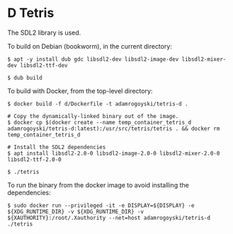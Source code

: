 # D Tetris

The SDL2 library is used.

To build on Debian (bookworm), in the current directory:

```
$ apt -y install dub gdc libsdl2-dev libsdl2-image-dev libsdl2-mixer-dev libsdl2-ttf-dev

$ dub build
```

To build with Docker, from the top-level directory:

```
$ docker build -f d/Dockerfile -t adamrogoyski/tetris-d .

# Copy the dynamically-linked binary out of the image.
$ docker cp $(docker create --name temp_container_tetris_d adamrogoyski/tetris-d:latest):/usr/src/tetris/tetris . && docker rm temp_container_tetris_d

# Install the SDL2 dependencies
$ apt install libsdl2-2.0-0 libsdl2-image-2.0-0 libsdl2-mixer-2.0-0 libsdl2-ttf-2.0-0

$ ./tetris
```

To run the binary from the docker image to avoid installing the dependencies:

```
$ sudo docker run --privileged -it -e DISPLAY=${DISPLAY} -e ${XDG_RUNTIME_DIR} -v ${XDG_RUNTIME_DIR} -v ${XAUTHORITY}:/root/.Xauthority --net=host adamrogoyski/tetris-d ./tetris
```

